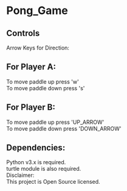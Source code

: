 # Pong_Game

## Controls

Arrow Keys for Direction:

## For Player A:
To move paddle up press 'w'<br />
To move paddle down press 's'

## For Player B:
To move paddle up press 'UP_ARROW'<br />
To move paddle down press 'DOWN_ARROW'

## Dependencies:
Python v3.x is required.<br />
turtle module is also required.<br />
Disclaimer:<br />
This project is Open Source licensed.
